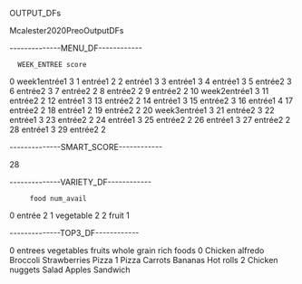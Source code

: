 OUTPUT_DFs

Mcalester2020PreoOutputDFs

--------------MENU_DF------------

      WEEK_ENTREE score
0   week1entrée1     3
1        entrée1     2
2        entrée1     3
3        entrée1     3
4        entrée1     3
5        entrée2     3
6        entrée2     3
7        entrée2     2
8        entrée2     2
9        entrée2     2
10  week2entrée1     3
11       entrée2     2
12       entrée1     3
13       entrée2     2
14       entrée1     3
15       entrée2     3
16       entrée1     4
17       entrée2     2
18       entrée1     2
19       entrée2     2
20  week3entrée1     3
21       entrée2     3
22       entrée1     3
23       entrée2     2
24       entrée1     3
25       entrée2     2
26       entrée1     3
27       entrée2     2
28       entrée1     3
29       entrée2     2 


--------------SMART_SCORE------------

 28 


--------------VARIETY_DF------------

         food num_avail
0     entrée        2 
1  vegetable        2 
2      fruit        1  


--------------TOP3_DF------------

 0           entrees vegetables         fruits whole grain rich foods
0  Chicken alfredo   Broccoli   Strawberries                  Pizza 
1            Pizza    Carrots        Bananas              Hot rolls 
2  Chicken nuggets      Salad         Apples               Sandwich  


